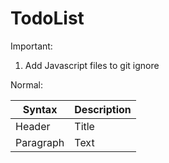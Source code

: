 ﻿# TodoList
Important:
1. Add Javascript files to git ignore


Normal:


| Syntax | Description |
| ----------- | ----------- |
| Header | Title |
| Paragraph | Text |